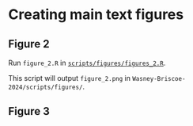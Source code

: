 # Creating main text figures

## Figure 2

Run `figure_2.R` in [`scripts/figures/figures_2.R`](https://github.com/garudlab/Wasney-Briscoe-2024/tree/main/scripts/figures/figure_2.R).

This script will output `figure_2.png` in `Wasney-Briscoe-2024/scripts/figures/`.

## Figure 3
